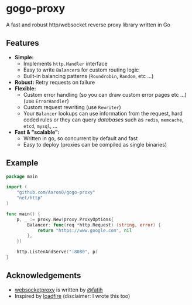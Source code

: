 gogo-proxy
==========

A fast and robust http/websocket reverse proxy library written in Go


## Features
  - **Simple:**
    - Implements `http.Handler` interface
    - Easy to write `Balancer`s for custom routing logic
    - Built-in balancing patterns (`Roundrobin`, `Random`, etc ...)
  - **Robust:** Retry requests on failure
  - **Flexible:**
    - Custom error handling (so you can draw custom error pages etc ...) (use `ErrorHandler`)
    - Custom request rewriting (use `Rewriter`)
    - Your `Balancer` lookups can use information from the request, hard coded rules or they can query *databases* such as `redis`, `memcache`, `etcd`, `mysql`, ...
  - **Fast & "scalable":**
    - Written in go, so concurrent by default and fast
    - Easy to deploy (proxies can be compiled as single binaries)


## Example

```go
package main

import (
    "github.com/AaronO/gogo-proxy"
    "net/http"
)

func main() {
    p, _ := proxy.New(proxy.ProxyOptions{
        Balancer: func(req *http.Request) (string, error) {
            return "https://www.google.com", nil
        },
    })

    http.ListenAndServe(":8080", p)
}
```


## Acknowledgements
  - [websocketproxy](https://github.com/koding/websocketproxy)  is written by [@fatih](https://github.com/fatih)
  - Inspired by [loadfire](https://github.com/FriendCode/loadfire) (disclaimer: I wrote this too)

